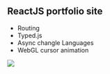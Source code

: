 ## ReactJS portfolio site
- Routing
- Typed.js
- Async changle Languages
- WebGL cursor animation

<img src = "https://gph.is/g/4AjWkoV">

